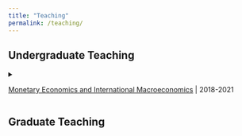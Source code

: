 ```yaml
---
title: "Teaching"
permalink: /teaching/
---
```


## Undergraduate Teaching
<details><summary> 

[Monetary Economics and International Macroeconomics](https://www.econ.cam.ac.uk/ba/outlines/Part_IIA_Paper_2.pdf) | 2018-2021 

</summary>
<ol>
<li> Monetary economics: Monetary theory, policy and financial system, including rational
expectations, policy ineffectiveness (New Classical economics), inflation bias, money
demand, money supply process and banking system, central bank and monetary operating
framework, bond market and term structure of interest rates, financial market efficiency,
monetary transmission, and financial crises </li>
<li> International macroeconomics: Exchange rates and international macroeconomic policy,
including asset market approach, exchange rate overshooting, flexible-price monetary
model, Balassa-Samuelson effect, international macroeconomic interdependence, fixed
exchange rates and currency crises. </li>
</ol>
</details>

## Graduate Teaching


